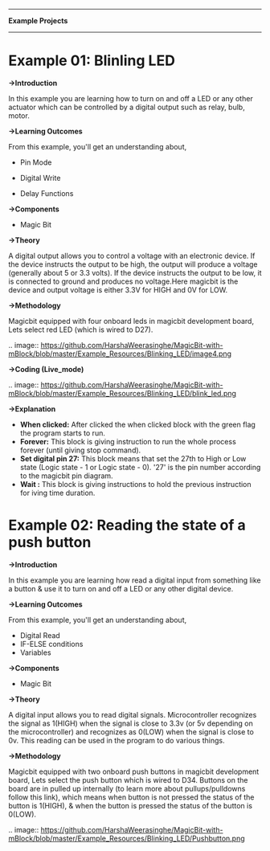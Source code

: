 *********************
**Example Projects**
*********************

Example 01: Blinling LED
=========================

**->Introduction**

In this example you are learning how to turn on and off a LED or any other actuator which can be controlled by a digital output such as relay, bulb, motor.


**->Learning Outcomes**

From this example, you'll get an understanding about,

- Pin Mode

- Digital Write

- Delay Functions

**->Components**

- Magic Bit

**->Theory**

A digital output allows you to control a voltage with an electronic device. If the device instructs the output to be high, the output will produce a voltage (generally about 5 or 3.3 volts). If the device instructs the output to be low, it is connected to ground and produces no voltage.Here magicbit is the device and output voltage is either 3.3V for HIGH and 0V for LOW.

**->Methodology**

Magicbit equipped with four onboard leds in magicbit development board, Lets select red LED (which is wired to D27).

.. image:: https://github.com/HarshaWeerasinghe/MagicBit-with-mBlock/blob/master/Example_Resources/Blinking_LED/image4.png

**->Coding (Live_mode)**

.. image:: https://github.com/HarshaWeerasinghe/MagicBit-with-mBlock/blob/master/Example_Resources/Blinking_LED/blink_led.png

**->Explanation**

- **When clicked:** After clicked the when clicked block with the green flag the program starts to run.
- **Forever:** This block is giving instruction to run the whole process forever (until giving stop command).
- **Set digital pin 27:** This block means that set the 27th to High or Low state (Logic state - 1 or Logic state - 0). '27' is the pin number according to the magicbit pin diagram. 
- **Wait :** This block is giving instructions to hold the previous instruction for iving time duration.

Example 02: Reading the state of a push button
===============================================

**->Introduction**

In this example you are learning how read a digital input from something like a button & use it to turn on and off a LED or any other digital device.

**->Learning Outcomes**

 From this example, you'll get an understanding about,

-  Digital Read
-  IF-ELSE conditions
-  Variables

**->Components**

- Magic Bit

**->Theory**

 A digital input allows you to read digital signals. Microcontroller recognizes the signal as 1(HIGH) when the signal is close to 3.3v (or 5v depending on the microcontroller) and recognizes as 0(LOW) when the signal is close to 0v. This reading can be used in the program to do various things. 

**->Methodology**

Magicbit equipped with two onboard push buttons in magicbit development board, Lets select the push button which is wired to D34. Buttons on the board are in pulled up internally (to learn more about pullups/pulldowns follow this link), which means when button is not pressed the status of the button is 1(HIGH), & when the button is pressed the status of the button is 0(LOW).

.. image:: https://github.com/HarshaWeerasinghe/MagicBit-with-mBlock/blob/master/Example_Resources/Blinking_LED/Pushbutton.png




